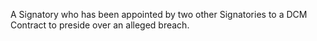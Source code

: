 A Signatory who has been appointed by two other Signatories to a DCM Contract to preside over an alleged breach.
